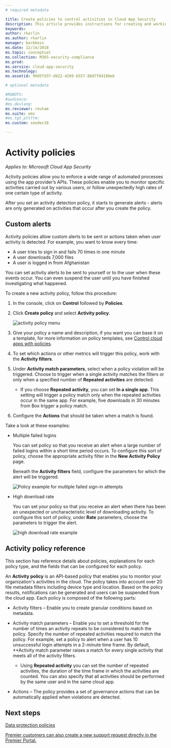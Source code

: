 ```yaml
---
# required metadata

title: Create policies to control activities in Cloud App Security
description: This article provides instructions for creating and working with activity policies.
keywords:
author: rkarlin
ms.author: rkarlin
manager: barbkess
ms.date: 12/14/2018
ms.topic: conceptual
ms.collection: M365-security-compliance
ms.prod:
ms.service: cloud-app-security
ms.technology:
ms.assetid: 99d5fd37-d922-4269-b557-86d7f84180eb

# optional metadata

#ROBOTS:
#audience:
#ms.devlang:
ms.reviewer: reutam
ms.suite: ems
#ms.tgt_pltfrm:
ms.custom: seodec18

---
```

# Activity policies

*Applies to: Microsoft Cloud App Security*

Activity policies allow you to enforce a wide range of automated processes using the app provider’s APIs. These policies enable you to monitor specific activities carried out by various users, or follow unexpectedly high rates of one certain type of activity.  
  
After you set an activity detection policy, it starts to generate alerts - alerts are only generated on activities that occur after you create the policy.
  
  
## Custom alerts  

Activity policies allow custom alerts to be sent or actions taken when user activity is detected. For example, you want to know every time:

- A user tries to sign in and fails 70 times in one minute
- A user downloads 7,000 files
- A user is logged in from Afghanistan

You can set activity alerts to be sent to yourself or to the user when these events occur. You can even suspend the user until you have finished investigating what happened.  
  
To create a new activity policy, follow this procedure:  
  
1. In the console, click on **Control** followed by **Policies**.  
  
2. Click **Create policy** and select **Activity policy**.  
  
     ![activity policy menu](./media/activity-policy-menu.png "activity policy menu")  
  
3. Give your policy a name and description, if you want you can base it on a template, for more information on policy templates, see [Control cloud apps with policies](control-cloud-apps-with-policies.md).  
  
4. To set which actions or other metrics will trigger this policy, work with the **Activity filters**.  
  
5. Under **Activity match parameters**, select when a policy violation will be triggered. Choose to trigger when a single activity matches the filters or only when a specified number of **Repeated activities** are detected.  
    - If you choose **Repeated activity**, you can set **In a single app**. This setting will trigger a policy match only when the repeated activities occur in the same app. For example, five downloads in 30 minutes from Box trigger a policy match.  
  
6. Configure the **Actions** that should be taken when a match is found.  
  
Take a look at these examples:  
  
- Multiple failed logins  
  
     You can set policy so that you receive an alert when a large number of failed logins within a short time period occurs. To configure this sort of policy, choose the appropriate activity filter in the **New Activity Policy** page.  
  
     Beneath the **Activity filters** field, configure the parameters for which the alert will be triggered.  
  
     ![Policy example for multiple failed sign-in attempts](./media/multiple-failed-log-on-attempts-policy-example.png "multiple failed log on attempts policy example")  
  
- High download rate  
  
     You can set your policy so that you receive an alert when there has been an unexpected or uncharacteristic level of downloading activity. To configure this sort of policy, under **Rate** parameters, choose the parameters to trigger the alert.  
  
     ![high download rate example](./media/high-download-rate-example.png "high download rate example")  
  
  
## Activity policy reference  

This section has reference details about policies, explanations for each policy type, and the fields that can be configured for each policy.  
  
An **Activity policy** is an API-based policy that enables you to monitor your organization's activities in the cloud. The policy takes into account over 20 file metadata filters including device type and location. Based on the policy results, notifications can be generated and users can be suspended from the cloud app.
Each policy is composed of the following parts:  
  
- Activity filters – Enable you to create granular conditions based on metadata.  
  
- Activity match parameters – Enable you to set a threshold for the number of times an activity repeats to be considered to match the policy.  Specify the number of repeated activities required to match the policy. For example, set a policy to alert when a user has 10 unsuccessful login attempts in a 2-minute time frame. By default, **Activity match parameter raises a match for every single activity that meets all of the activity filters.

  - Using **Repeated activity** you can set the number of repeated activities, the duration of the time frame in which the activities are counted. You can also specify that all activities should be performed by the same user and in the same cloud app.  
  
  
- Actions – The policy provides a set of governance actions that can be automatically applied when violations are detected.  
  
## Next steps
  
[Data protection policies](data-protection-policies.md)

[Premier customers can also create a new support request directly in the Premier Portal.](https://premier.microsoft.com/)  
  

